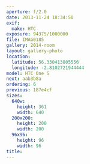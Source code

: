 ```yaml
---
aperture: f/2.0
date: 2013-11-24 18:34:50
exif:
  make: HTC
exposure: 94375/1000000
file: IMAG0185
gallery: 2014-room
layout: gallery-photo
location:
  latitude: 56.330413805556
  longitude: -2.8102721944444
model: HTC One S
next: aab3b8a
ordering: 6
previous: 187e4cf
sizes:
  640w:
    height: 361
    width: 640
  200x200:
    height: 200
    width: 200
  96x96:
    height: 96
    width: 96
title: 
---
```

